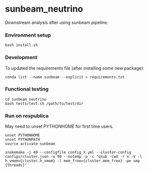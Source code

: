 # sunbeam_neutrino
Downstream analysis after using sunbeam pipeline.

### Environment setup

```
bash install.sh

```

### Development

To updated the requirements file (after installing some new package):
```
conda list --name sunbeam --explicit > requirements.txt
```

### Functional testing

```
cd sunbeam_neutrino
bash tests/test.sh /path/to/test/dir

```

### Run on respublica

May need to unset PYTHONHOME for first time users.

```
unset PYTHONHOME
unset PYTHONPATH
source activate sunbeam

snakemake -j 40 --configfile config_X.yml --cluster-config configs/cluster.json -w 90 --notemp -p -c "qsub -cwd -r n -V -l h_vmem={cluster.h_vmem} -l mem_free={cluster.mem_free} -pe smp {threads}"

```
